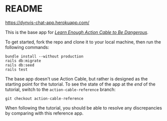 # README

https://dynvis-chat-app.herokuapp.com/

This is the base app for [*Learn Enough Action Cable to Be Dangerous*](https://www.learnenough.com/action-cable).

To get started, fork the repo and clone it to your local machine, then run the following commands:

```
bundle install --without production
rails db:migrate
rails db:seed
rails test
```

The base app doesn't use Action Cable, but rather is designed as the starting point for the tutorial. To see the state of the app at the *end* of the tutorial, switch to the `action-cable-reference` branch:

```
git checkout action-cable-reference
```

When following the tutorial, you should be able to resolve any discrepancies by comparing with this reference app.
